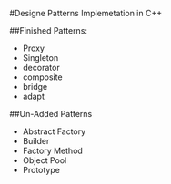 #Designe Patterns Implemetation in C++

##Finished Patterns:

* Proxy
* Singleton
* decorator
* composite
* bridge
* adapt

##Un-Added Patterns

* Abstract Factory
* Builder
* Factory Method
* Object Pool
* Prototype
